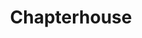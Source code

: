 ---
title: "Chapterhouse"
summary: "Members: Stephen Patman, Andrew Sherriff, Simon Rowe, Russell Barrett, and Ashley Bates Formed in Reading in 1987 by Andrew Sherriff , Stephen Patman , Simon Rowe , Jon Curtis and Ashley Bates , Chapterhouse took the unusual step of rehearsing and gigging for well over a year before recording even a demotape. Initially lumped in with the British acid rock scene of the time, a mistake hardly rectified by the band's early performances supporting the rather laidback Spacemen 3. Chapterhouse eventually escaped from one genre only to find themselves thrust amongst the infamous \"shoegazer\" groups of 1991 , so called because of the bands' static live shows and insular music. Bassist Jon Curtis left early on to study, being replaced by Russell Barrett who also fronted his own garage band, the Bikinis. Chapterhouse eventually signed to the newly-formed Dedicated label, releasing a series of lavishly-acclaimed singles, including Pearl, which reached the UK Top 75, and which revelled in distorted melodies and attracted a healthy following, while the autumn of 1991 saw the band aiming their sights on the anticipatory American market. As of November, 2009, the band is together and playing live shows again, with dates in Japan and North America scheduled for 2010."
slug: "chapterhouse"
image: "chapterhouse.jpg"
apple_music_artist_url: "https://music.apple.com/gb/artist/chapterhouse/173417681"
wikipedia_url: "https://en.wikipedia.org/wiki/Chapterhouse_(band)"
---